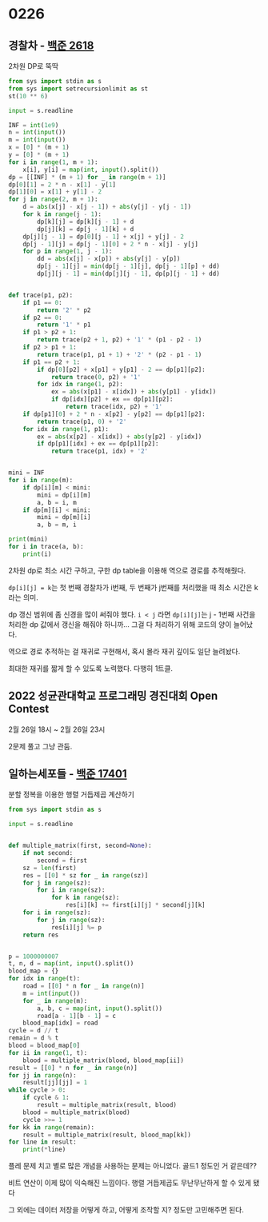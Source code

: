 # 0226

## 경찰차 - [백준 2618](https://www.acmicpc.net/problem/2618)

2차원 DP로 뚝딱

```python
from sys import stdin as s
from sys import setrecursionlimit as st
st(10 ** 6)

input = s.readline

INF = int(1e9)
n = int(input())
m = int(input())
x = [0] * (m + 1)
y = [0] * (m + 1)
for i in range(1, m + 1):
    x[i], y[i] = map(int, input().split())
dp = [[INF] * (m + 1) for _ in range(m + 1)]
dp[0][1] = 2 * n - x[1] - y[1]
dp[1][0] = x[1] + y[1] - 2
for j in range(2, m + 1):
    d = abs(x[j] - x[j - 1]) + abs(y[j] - y[j - 1])
    for k in range(j - 1):
        dp[k][j] = dp[k][j - 1] + d
        dp[j][k] = dp[j - 1][k] + d
    dp[j][j - 1] = dp[0][j - 1] + x[j] + y[j] - 2
    dp[j - 1][j] = dp[j - 1][0] + 2 * n - x[j] - y[j]
    for p in range(1, j - 1):
        dd = abs(x[j] - x[p]) + abs(y[j] - y[p])
        dp[j - 1][j] = min(dp[j - 1][j], dp[j - 1][p] + dd)
        dp[j][j - 1] = min(dp[j][j - 1], dp[p][j - 1] + dd)


def trace(p1, p2):
    if p1 == 0:
        return '2' * p2
    if p2 == 0:
        return '1' * p1
    if p1 > p2 + 1:
        return trace(p2 + 1, p2) + '1' * (p1 - p2 - 1)
    if p2 > p1 + 1:
        return trace(p1, p1 + 1) + '2' * (p2 - p1 - 1)
    if p1 == p2 + 1:
        if dp[0][p2] + x[p1] + y[p1] - 2 == dp[p1][p2]:
            return trace(0, p2) + '1'
        for idx in range(1, p2):
            ex = abs(x[p1] - x[idx]) + abs(y[p1] - y[idx])
            if dp[idx][p2] + ex == dp[p1][p2]:
                return trace(idx, p2) + '1'
    if dp[p1][0] + 2 * n - x[p2] - y[p2] == dp[p1][p2]:
        return trace(p1, 0) + '2'
    for idx in range(1, p1):
        ex = abs(x[p2] - x[idx]) + abs(y[p2] - y[idx])
        if dp[p1][idx] + ex == dp[p1][p2]:
            return trace(p1, idx) + '2'


mini = INF
for i in range(m):
    if dp[i][m] < mini:
        mini = dp[i][m]
        a, b = i, m
    if dp[m][i] < mini:
        mini = dp[m][i]
        a, b = m, i

print(mini)
for i in trace(a, b):
    print(i)
```

2차원 dp로 최소 시간 구하고, 구한 dp table을 이용해 역으로 경로를 추적해줬다.

`dp[i][j] = k`는 첫 번째 경찰차가 i번째, 두 번째가 j번째를 처리했을 때 최소 시간은 k라는 의미.

dp 갱신 범위에 좀 신경을 많이 써줘야 했다. `i < j` 라면 `dp[i][j]`는 j - 1번째 사건을 처리한 dp 값에서 갱신을 해줘야 하니까... 그걸 다 처리하기 위해 코드의 양이 늘어났다.

역으로 경로 추적하는 걸 재귀로 구현해서, 혹시 몰라 재귀 깊이도 일단 늘려놨다.

최대한 재귀를 짧게 할 수 있도록 노력했다. 다행히 1트클.



## 2022 성균관대학교 프로그래밍 경진대회 Open Contest

2월 26일 18시 ~ 2월 26일 23시

2문제 풀고 그냥 관둠.



## 일하는세포들 - [백준 17401](https://www.acmicpc.net/problem/17401)

분할 정복을 이용한 행렬 거듭제곱 계산하기 

```python
from sys import stdin as s

input = s.readline


def multiple_matrix(first, second=None):
    if not second:
        second = first
    sz = len(first)
    res = [[0] * sz for _ in range(sz)]
    for j in range(sz):
        for i in range(sz):
            for k in range(sz):
                res[i][k] += first[i][j] * second[j][k]
    for i in range(sz):
        for j in range(sz):
            res[i][j] %= p
    return res


p = 1000000007
t, n, d = map(int, input().split())
blood_map = {}
for idx in range(t):
    road = [[0] * n for _ in range(n)]
    m = int(input())
    for _ in range(m):
        a, b, c = map(int, input().split())
        road[a - 1][b - 1] = c
    blood_map[idx] = road
cycle = d // t
remain = d % t
blood = blood_map[0]
for ii in range(1, t):
    blood = multiple_matrix(blood, blood_map[ii])
result = [[0] * n for _ in range(n)]
for jj in range(n):
    result[jj][jj] = 1
while cycle > 0:
    if cycle & 1:
        result = multiple_matrix(result, blood)
    blood = multiple_matrix(blood)
    cycle >>= 1
for kk in range(remain):
    result = multiple_matrix(result, blood_map[kk])
for line in result:
    print(*line)
```

플레 문제 치고 별로 많은 개념을 사용하는 문제는 아니었다. 골드1 정도인 거 같은데??

비트 연산이 이제 많이 익숙해진 느낌이다. 행렬 거듭제곱도 무난무난하게 할 수 있게 됐다

그 외에는 데이터 저장을 어떻게 하고, 어떻게 조작할 지? 정도만 고민해주면 된다.
